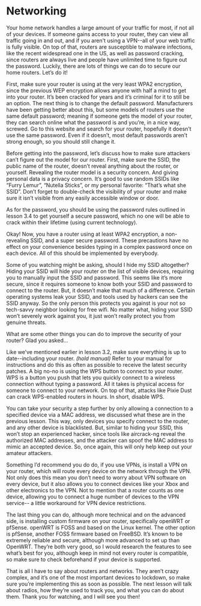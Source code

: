 # Networking

Your home network handles a large amount of your traffic for most, if not all of
your devices. If someone gains access to your router, they can view all traffic
going in and out, and if you aren't using a VPN--all of your web traffic is fully
visible. On top of that, routers are susceptible to malware infections, like the
recent widespread one in the US, as well as password cracking, since routers are
always live and people have unlimited time to figure out the password. Luckily,
there are lots of things we can do to secure our home routers. Let’s do it!

First, make sure your router is using at the very least WPA2 encryption, since the
previous WEP encryption allows anyone with half a mind to get into your router.
It’s been cracked for years and it’s criminal for it to still be an option.
The next thing is to change the default password. Manufacturers have been
getting better about this, but some models of routers use the same default
password; meaning if someone gets the model of your router, they can search
online what the password is and you’re, in a nice way, screwed. Go to this website
and search for your router, hopefully it doesn’t use the same password. Even if it
doesn’t, most default passwords aren’t strong enough, so you should still change
it.

Before getting into the password, let’s discuss how to make sure attackers can’t
figure out the model for our router. First, make sure the SSID, the public name of
the router, doesn’t reveal anything about the router, or yourself. Revealing the
router model is a security concern. And giving personal data is a privacy
concern. It’s good to use random SSIDs like “Furry Lemur”, “Nutella Sticks”, or my
personal favorite: “That’s what she SSID”. Don’t forget to double-check the
visibility of your router and make sure it isn’t visible from any easily accessible
window or door.

As for the password, you should be using the password rules outlined in lesson
3.4 to get yourself a secure password, which no one will be able to crack within
their lifetime (using current technology).

Okay! Now, you have a router using at least WPA2 encryption, a non-revealing
SSID, and a super secure password. These precautions have no effect on your
convenience besides typing in a complex password once on each device. All of
this should be implemented by everybody.

Some of you watching might be asking, should I hide my SSID altogether? Hiding
your SSID will hide your router on the list of visible devices, requiring you to
manually input the SSID and password. This seems like it’s more secure, since it
requires someone to know both your SSID and password to connect to the router.
But, it doesn’t make that much of a difference. Certain operating systems leak
your SSID, and tools used by hackers can see the SSID anyway. So the only
person this protects you against is your not so tech-savvy neighbor looking for
free wifi. No matter what, hiding your SSID won’t severely work against you, it just
won’t really protect you from genuine threats.

What are some other things you can do to improve the security of your router?
Glad you asked...

Like we’ve mentioned earlier in lesson 3.2, make sure everything is up to
date--including your router. *(hold manual)* Refer to your manual for instructions
and do this as often as possible to receive the latest security patches.
A big no-no is using the WPS button to connect to your router. WPS is a button
you push that lets you quickly connect to a wireless connection without typing a
password. All it takes is physical access for someone to connect to your network.
On top of that, attacks like Pixie Dust can crack WPS-enabled routers in hours. In
short, disable WPS.

You can take your security a step further by only allowing a connection to a
specified device via a MAC address, we discussed what these are in the previous lesson.
This way, only devices you specify connect to the router, and any other device is
blacklisted. But, similar to hiding your SSID, this won’t stop an experienced
hacker, since tools like aircrack-ng reveal the authorized MAC addresses, and
the attacker can spoof the MAC address to mimic an accepted device. So, once
again, this will only help keep out your amateur attackers.

Something I’d recommend you do do, if you use VPNs, is install a VPN on your
router, which will route every device on the network through the VPN. Not only
does this mean you don’t need to worry about VPN software on every device, but
it also allows you to connect devices like your Xbox and other electronics to the
VPN. Not to mention that a router counts as one device, allowing you to connect
a huge number of devices to the VPN service-- a little workaround for VPN device
restrictions.

The last thing you can do, although more technical and on the advanced side, is
installing custom firmware on your router, specifically openWRT or pfSense.
openWRT is FOSS and based on the Linux kernel. The other option is pfSense,
another FOSS firmware based on FreeBSD. It’s known to be extremely reliable and
secure, although more advanced to set up than OpenWRT. They’re both very
good, so I would research the features to see what’s best for you, although keep
in mind not every router is compatible, so make sure to check beforehand if your
device is supported.

That is all I have to say about routers and networks. They aren’t crazy complex,
and it’s one of the most important devices to lockdown, so make sure you’re
implementing this as soon as possible. The next lesson will talk about radios, how
they’re used to track you, and what you can do about them. Thank you for
watching, and I will see you then!
